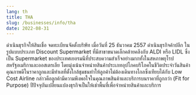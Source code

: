 ```yaml
---
lang: th
title: THA
slug: /businesses/info/tha
date: 2022-08-31
---
```


ดำเนินธุรกิจให้สินเชื่อ จดทะเบียนจัดตั้งบริษัท เมื่อวันที่ 25 ธันวาคม 2557 ดำเนินธุรกิจค้าปลีก ในรูปแบบประเภท Discount Supermarket ที่มีสาขาขนาดเล็กคล้ายคลึงกับ ALDI หรือ LIDL ซึ่งเป็น Supermarket ของประเทศเยอรมนีที่ประสบความสำเร็จอย่างมากทั้งในสหภาพยุโรปสหรัฐอเมริกาและออสเตรเลีย โดยมุ่งเน้นจำหน่ายสินค้าประเภทอุปโภคบริโภคในชีวิตประจำวันสินค้าคุณภาพดีในราคาถูกและมีทำเลที่ตั้งใกล้ชุมชนทำให้ลูกค้าไม่ต้องเดินทางไกลซึ่งเทียบได้กับ Low Cost Airline กล่าวคือลูกค้ามีความพึงพอใจในคุณภาพสินค้าและบริการบนราคาที่ถูกกว่า (Fit for Purpose) ปีปัจจุบันเปลี่ยนแปลงธุรกิจเป็นให้เช่าพื้นที่เพื่อจำหน่ายสินค้าและบริการ
